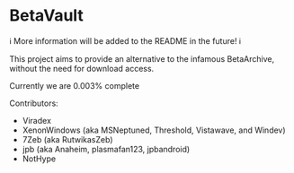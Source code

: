 # BetaVault

ℹ️ More information will be added to the README in the future! ℹ️

This project aims to provide an alternative to the infamous BetaArchive, without the need for download access.

Currently we are 0.003% complete

Contributors:

- Viradex
- XenonWindows (aka MSNeptuned, Threshold, Vistawave, and Windev)
- 7Zeb (aka RutwikasZeb)
- jpb (aka Anaheim, plasmafan123, jpbandroid)
- NotHype
